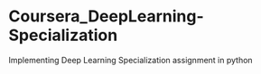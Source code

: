 # Coursera_DeepLearning-Specialization
Implementing Deep Learning Specialization assignment in python

